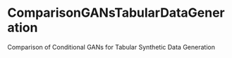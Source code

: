 # ComparisonGANsTabularDataGeneration
Comparison of Conditional GANs for Tabular Synthetic Data Generation
